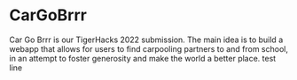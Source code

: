 ﻿# CarGoBrrr
Car Go Brrr is our TigerHacks 2022 submission.
The main idea is to build a webapp that allows for users to find carpooling partners to and from school, in an attempt to foster generosity and make the world a better place.
test line
